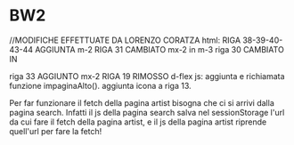 # BW2

//MODIFICHE EFFETTUATE DA LORENZO CORATZA
html:
RIGA 38-39-40-43-44 AGGIUNTA m-2
RIGA 31 CAMBIATO mx-2 in m-3
riga 30 CAMBIATO <IMG> IN <DIV>
riga 33 AGGIUNTO mx-2
RIGA 19 RIMOSSO d-flex
js:
aggiunta e richiamata funzione impaginaAlto().
aggiunta icona a riga 13.




Per far funzionare il fetch della pagina artist bisogna che ci si arrivi dalla pagina search. 
Infatti il js della pagina search salva nel sessionStorage l'url da cui fare il fetch della pagina artist, 
e il js della pagina artist riprende quell'url per fare la fetch!
